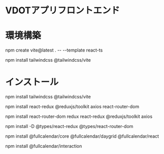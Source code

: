 # VDOTアプリフロントエンド


# 環境構築
npm create vite@latest . -- --template react-ts

npm install tailwindcss @tailwindcss/vite



# インストール
npm install tailwindcss @tailwindcss/vite

npm install react-redux @reduxjs/toolkit axios react-router-dom

npm install react-router-dom redux react-redux @reduxjs/toolkit axios

npm install -D @types/react-redux @types/react-router-dom

npm install @fullcalendar/core @fullcalendar/daygrid @fullcalendar/react

npm install @fullcalendar/interaction